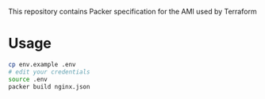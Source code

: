 This repository contains Packer specification for the AMI used by Terraform

# Usage

```bash
cp env.example .env
# edit your credentials
source .env
packer build nginx.json
```